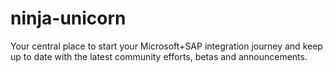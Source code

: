 # ninja-unicorn
Your central place to start your Microsoft+SAP integration journey and keep up to date with the latest community efforts, betas and announcements.
